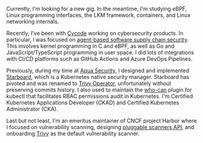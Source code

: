 Currently, I'm looking for a new gig. In the meantime, I'm studying eBPF, Linux programming interfaces, the LKM framework, containers, and Linux networking internals.

Recently, I've been with [Cycode] working on cybersecurity products. In particular, I was focused on [agent-based software supply chain security].
This involves kernel programming in C and eBPF, as well as Go and JavaScript/TypeScript programming in user space.
I did lots of integrations with CI/CD platforms such as GitHub Actions and Azure DevOps Pipelines.

Previously, during my time at [Aqua Security], I designed and implemented [Starboard], which is a Kubernetes native security manager. Starboard has pivoted and was renamed to [Trivy Operator], unfortunately without preserving commits history. I also used to maintain the [who-can] plugin for kubectl that facilitates RBAC permissions audit in Kubernetes. I'm Certified Kubernetes Applications Developer (CKAD) and Certified Kubernetes Administrator (CKA).

Last but not least, I'm an emeritus maintainer of CNCF project Harbor where I focused on vulnerability scanning, designing [pluggable scanners API], and onboarding [Trivy] as the default vulnerability scanner.

[Cycode]: https://github.com/CycodeLabs/
[agent-based software supply chain security]: https://cycode.com/blog/introducing-cimon-build-hardening/
[Aqua Security]: https://github.com/aquasecurity/
[Starboard]: https://github.com/aquasecurity/starboard/
[Trivy Operator]: https://github.com/aquasecurity/trivy-operator/
[who-can]: https://github.com/aquasecurity/kubectl-who-can/
[pluggable scanners API]: https://github.com/goharbor/pluggable-scanner-spec/
[Trivy]: https://github.com/aquasecurity/harbor-scanner-trivy/
